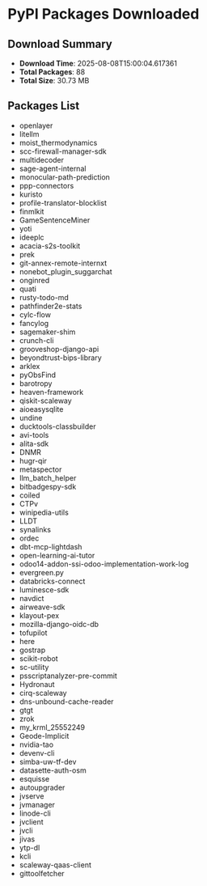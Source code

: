# PyPI Packages Downloaded

## Download Summary
- **Download Time**: 2025-08-08T15:00:04.617361
- **Total Packages**: 88
- **Total Size**: 30.73 MB

## Packages List
- openlayer
- litellm
- moist_thermodynamics
- scc-firewall-manager-sdk
- multidecoder
- sage-agent-internal
- monocular-path-prediction
- ppp-connectors
- kuristo
- profile-translator-blocklist
- finmlkit
- GameSentenceMiner
- yoti
- ideeplc
- acacia-s2s-toolkit
- prek
- git-annex-remote-internxt
- nonebot_plugin_suggarchat
- onginred
- quati
- rusty-todo-md
- pathfinder2e-stats
- cylc-flow
- fancylog
- sagemaker-shim
- crunch-cli
- grooveshop-django-api
- beyondtrust-bips-library
- arklex
- pyObsFind
- barotropy
- heaven-framework
- qiskit-scaleway
- aioeasysqlite
- undine
- ducktools-classbuilder
- avi-tools
- alita-sdk
- DNMR
- hugr-qir
- metaspector
- llm_batch_helper
- bitbadgespy-sdk
- coiled
- CTPv
- winipedia-utils
- LLDT
- synalinks
- ordec
- dbt-mcp-lightdash
- open-learning-ai-tutor
- odoo14-addon-ssi-odoo-implementation-work-log
- evergreen.py
- databricks-connect
- luminesce-sdk
- navdict
- airweave-sdk
- klayout-pex
- mozilla-django-oidc-db
- tofupilot
- here
- gostrap
- scikit-robot
- sc-utility
- psscriptanalyzer-pre-commit
- Hydronaut
- cirq-scaleway
- dns-unbound-cache-reader
- gtgt
- zrok
- my_krml_25552249
- Geode-Implicit
- nvidia-tao
- devenv-cli
- simba-uw-tf-dev
- datasette-auth-osm
- esquisse
- autoupgrader
- jvserve
- jvmanager
- linode-cli
- jvclient
- jvcli
- jivas
- ytp-dl
- kcli
- scaleway-qaas-client
- gittoolfetcher
